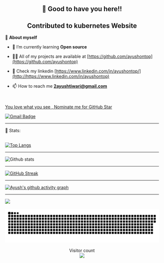 <!-- README FILE CODE -->



<!-- WAKING HAND WITH GOOD TO HAVE YOU TEXT-->
<h2 align=center>👋 Good to have you here!!</h2>
<h2 align=center>Contributed to kubernetes Website</h2>



<!--ABOUT ME CODE-->
🌱 **About myself**<br>


- 🌱 I’m currently learning **Open source**

- 👨‍💻 All of my projects are available at [https://github.com/ayushontop](https://github.com/ayushontop)

- 📝 Check my linkedin [https://www.linkedin.com/in/ayushontop/](http://https://www.linkedin.com/in/ayushontop)

- 📫 How to reach me **2ayushtiwari@gmail.com**

<br>


<!--NOMINATION FOR STAR GIT LINK CODE-->
<a href="https://stars.github.com/nominate/">You love what you see , Nominate me for GitHub Star </a>


<!-- SOCAIL MEDIA HANDLES -->
<!-- [![Linkedin Badge](https://img.shields.io/badge/-riti Kumar-blue?style=flat-square&logo=Linkedin&logoColor=white&link=https://www.linkedin.com/in/ayush-tiwari-489b4b176/)](https://www.linkedin.com/in/ayush-tiwari-489b4b176/) -->

[![Gmail Badge](https://img.shields.io/badge/-2ayushtiwari@gmail.com-c14438?style=flat-square&logo=Gmail&logoColor=white&link=mailto:2ayushtiwari@gmail.com)](mailto:2ayushtiwari@gmail.com)

---

<!-- STATISTICS ABOUT PROFILE -->

 📶 Stats:<br><br>
 
 
<!--  TOP LANGUAGES STATISTICS -->
 [![Top Langs](https://github-readme-stats.vercel.app/api/top-langs/?username=ayushontop&theme=dark&layout=compact&align=right&width=40%)](https://github.com/ayushontop/github-readme-stats)
 
 ---
 
<!--  PROFILES VIEWS -->
<!-- 🌱 **Profile Views**&nbsp;&nbsp;&nbsp;&nbsp;&nbsp;&nbsp;&nbsp;
![visitors](https://profile-counter.glitch.me/2ayushtiwari@gmail.com/count.svg?align=center) -->


<!-- GITHUB STATISTICS -->
 ![Github stats](https://github-readme-stats.vercel.app/api?username=ayushontop)  
 
 
 <hr>
 
<!--  CONTRIBUTION AND STREAK BLOCK -->
[![GitHub Streak](https://streak-stats.demolab.com?user=ayushontop&theme=dark&hide_border=true&border_radius=10)](https://git.io/streak-stats)     
         

---
 
<!-- ACTIVITY GRAPH TRACKER -->
[![Ayush's github activity graph](https://activity-graph.herokuapp.com/graph?username=ayushontop&theme=react-dark)](https://github.com/ayushontop/github-readme-activity-graph)

  

---
![](https://media0.giphy.com/media/3otPorWLQJq5GmHRtu/giphy.gif)

<a href=#><img src="contributions.svg"></a>

<p align="center"> 
  Visitor count<br>
  <img src="https://profile-counter.glitch.me/daweedkob/count.svg" />
</p>

  </code>
</p>


<!-- ![My github stats](https://github-readme-stats.vercel.app/api?username=riti2409&show_icons=true&title_color=fff&icon_color=79ff97&text_color=9f9f9f&bg_color=151515&count_private=true&width=40%&align=left) 
<center><img src="https://logimp.files.wordpress.com/2019/01/viral-p-1.gif?w=736&zoom=2" align="right" width="30%"></center>




 -->
